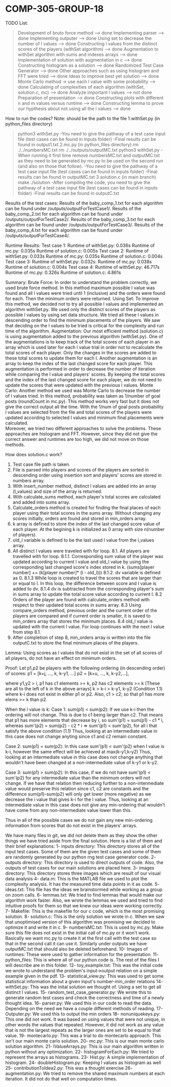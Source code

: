 # COMP-305-GROUP-18
TODO List:
  > Development of bruto force method --> done
  > Implementing parser --> done
  > Implementing outputer --> done
  > Using set to decrease the number of l values --> done
  > Constructing l values from the distinct scores of the players (withSet algorithm) --> done
  > Augmentation to withSet algorithm with sums and indexes arrays --> done
  > Implementation of solution with augmentation in c --> done
  > Constructing histogram as a solution --> done
  > Randomized Test Case Generator --> done
  > Other approaches such as using histogram and FFT were tried --> done
  > Ideas to improve best yet solution --> done
  > Monte Carlo method -> use each l value with some probability --> done
  > Calculating of complexities of each algorithm (withSet, solution.c, mc) --> done
  > Analyze important l values --> not done
  > Preparation of presentation --> done
  > Constructing plots with different n and m values versus runtime --> done
  > Constructing lemma to prove our hypthesis about not using all the l values --> done

How to run the codes?
Note: <filename> should be the path to the file
1.withSet.py (in python_files directory)
> python3 withSet.py <filename>
-You need to give the pathway of a test case input file (test cases can be found in inputs folder)
-Final results can be found in output1.txt
2.mc.py (in python_files directory)
>rm ./../numbersMC.txt
>rm ./../outputs/outputMC.txt
> python3 withSet.py <filename>
-When running it first time remove numbersMC.txt and outputMC.txt as they need to be generated by mc.py to be used on the second run (and also on those that follow).
-You need to give the pathway of a test case input file (test cases can be found in inputs folder)
-Final results can be found in outputMC.txt
3.solution.c (in main branch)
>make
>./solution <filename>
-After compiling the code, you need to give the pathway of a test case input file (test cases can be found in inputs folder)
-Final results can be found in outputC.txt

Results of the test cases:
Results of the baby_comp_1.txt for each algorithm can be found under /outputs/outputForTestCase1/.
Results of the baby_comp_2.txt for each algorithm can be found under /outputs/outputForTestCase2/.
Results of the baby_comp_3.txt for each algorithm can be found under /outputs/outputForTestCase3/.
Results of the baby_comp_4.txt for each algorithm can be found under /outputs/outputForTestCase4/.

Runtime Results:
Test case 1:
Runtime of withSet.py: 0.036s
Runtime of mc.py: 0.035s
Runtime of solution.c: 0.005s
Test case 2:
Runtime of withSet.py: 0.033s
Runtime of mc.py: 0.035s
Runtime of solution.c: 0.004s
Test case 3:
Runtime of withSet.py: 0.032s: 
Runtime of mc.py: 0.038s
Runtime of solution.c: 0.004s
Test case 4:
Runtime of withSet.py: 46.717s
Runtime of mc.py: 0.326s
Runtime of solution.c: 4.861s

Summary:
Brute Force:
In order to understand the problem correctly, we used brute force method. In this method maximum possible l value was found and all l values were tried until 1 (inclusive) and the orders were found for each.
Then the minimum orders were returned. 
Using Set:
To improve this method, we decided not to try all possible l values and implemented an algorithm withSet.py. We used only the distinct scores of the players as possible l values by using set data structure. 
We tried all these l values in descending order to find the minimum placements of the players.
We saw that deciding on the l values to be tried is critical for the complexity and run time of the algorithm. 
Augmentation:
Our most efficient method (solution.c) is using augmentation added to the previous algorithm (withSet.py). 
One of the augmentations is to keep track of the total scores of each player in an array which is used later for each l value trial in order not to recalculate the total scores of each player. Only the changes in the scores are added to these total scores to update them for each l. 
Another augmentation is an array to keep the index of the last changed score for each player. This augmentation is performed in order to decrease the number of iteration while comparing the l value and players' scores.
By keeping the total scores and the index of the last changed score for each player, we do not need to update the scores that were updated with the previous l values.
Monte Carlo:
Another method we used was Monte Carlo to decrease the number of l values tried. In this method, probability was taken as 1/number of goal posts (roundCount in mc.py). 
This method works very fast but it does not give the correct output all the time. With the 1/num of goal posts probability l values are selected from the file and 
total scores of the players were updated according to selected l values and minimum final placements were calculated.  
Moreover, we tried two different approaches to solve the problems. These approaches are histogram and FFT. However, since they did not give the correct answer and runtimes are 
too high, we did not move on those methods.

How does solution.c work?
1. Test case file path is taken.
2. File is parsed into players and scores of the players are sorted in descending order using insertion sort and players' scores are stored in numbers array.
3. With insert_number method, distinct l values are added into an array (l_values) and size of the array is returned.
4. With calculate_sums method, each player's total scores are calculated and added into sums array.
5. Calculate_orders method is created for finding the final places of each player using their total scores in the sums array. Without changing any scores initially, orders are found and stored in min_orders array.
6. k array is defined to store the index of the last changed score value of each player. At the begining k is initialized as 0 array with size n(number of players).
7. old_l variable is defined to be the last used l value from the l_values array.
8. All distinct l values were traveled with for loop.
	8.1. All players are travelled with for loop.
	8.1.1. Corresponding sum value of the player was updated according to current l value and old_l value by using the corresponding last changed score's index stored in k.
		(sums[player number] += (k[player number]* (l - old_l)))
	8.1.2. dv variable is defined as 0.
	8.1.3 While loop is created to travel the scores that are larger than or equal to l. In this loop, the difference between score and l value is added to dv.
	8.1.4 dv is subtracted from the corresponding player's sum in sums array to update the total score value according to current l.
	8.2 Orders of the player are found with calculate_orders method with respect to their updated total scores in sums array.
	8.3 Using compare_orders method, previous order and the current order of the players are compared and if current order is smaller, it is saved to min_orders array that stores the minimum places.
	8.4 old_l value is updated with the current l value. For loop continues with the next l value from step 8.1.
9. After completion of step 8, min_orders array is written into the file outputC.txt to store the final minimum places of the players.
		




Lemma:
Using scores as l values that do not exist in the set of all scores of all players, do not have an effect on minimum orders.

Proof:
Let p1,p2 be players with the following ordering (in descending order) of scores:
p1  = [k+j, ..., k, k-y1, ...]
p2 = [k+u, ..., k, k-y2,...],

where y1,y2 > i, p1 has c1 elements >= k, p2 has c2 elements >= k [These are all to the left of k in the above arrays]
k > k-i > k-y1, k-y2 (Condition 1.1)
where k-i does not exist in either p1 or p2. Also, c1 > c2; so that p1 has more elems >= k than p2.

When the l value is k:
Case 1: sum(p1) < sum(p2):
  If we use k-i then the ordering will not change. This is due to c1 being larger than c2. That means that p1 has more elements that decrease by i,
  so sum'(p1) = sum(p1) - c1 * i, whereas  sum'(p2) = sum(p2) - c2 * i => sum'(p1) < sum'(p2), for all i that satisfy the above condition (1.1)
  Thus, looking at an intermediate value in this case does not change anyting since c1 and c2 remain constant.

Case 2: sum(p1) = sum(p2):
In this case sum'(p1) < sum'(p2) when l value is k-i, however the same effect will be achieved at max(k-y1,k-y2)
Thus, looking at an intermediate value in this case does not change anything that wouldn't have been changed at a non-intermediate value of k-y1 or k-y2.

Case 3: sum(p1) > sum(p2):
In this case, if we do not have sum'(p1) < sum'(p2) for any intermediate value than the minimum orders will not change. If we have that relation then reducing further to a non-intermediate value would preserve this relation since c1, c2 are constants and the difference sum(p1)-sum(p2) will only get lower (more negative) as we decrease the i value that gives k-i for the l value.
Thus, looking at an intermediate value in this case does not give any min-ordering that wouldn't have come from any non-intermediate value lower than this.

Thus in all of the possible cases we do not gain any new min-ordering information from scores that do not exist in the players' arrays.


We have many files in git, we did not delete them as they show the other things we have tried aside from the final solution.
Here is a list of them and their brief explanations:
1- inputs directory: This directory stores all of the input test cases. Some of them are the given test cases and some of them are randomly generated by our python rng test case generator code.
2- outputs directory: This directory is used to direct outputs of code. Also, the outputs of test cases for our main solutions are placed here.
3- images directory: This directory stores three images which are result of our visual data analysis
4- data.m: This is the MATLAB file we used to plot the complexity analysis. It has the measured time data points in it as code.
5- ideas.txt: This file has the ideas we brainstormed while working as a group on zoom calls.
6- lemmas.txt: We tried to find lemmas that would make our algorithm work faster. Also, we wrote the lemmas we used and tried to find intuitive proofs for them so that we knew our ideas were working correctly.
7- Makefile: This is the makefile for our c code, which is the most promising solution.
8- solution.c: This is the only solution we wrote in c. When we saw that unoptimised version of this algorithm was promising we decided to optimize it and write it in c.
9- numbersMC.txt: This is used by mc.py. Make sure this file does not exist in the initial call of mc.py or it won't work. Basically we want mc.py to create it at the first call with the test case so that in the second call it can use it. Similarly under outputs we have outputMC.txt that should also be deleted beforehand.
10- Images of runtimes: These were used to gather information for the presentation.
11- python_files: This is where all of our python code is. The rest of the files I will describe are in this folder.
12- toy_example.txt: This was the initial code we wrote to understand the problem's input->output relation on a simple example given in the pdf.
13- statistical_view.py: This was used to get some statistical information about a given input's number-min_order relations
14- withSet.py: This was the inital solution we thought of. Using a set to get all distinct l values.
15- random_test_case_generator.py: We wrote this to generate random test cases and check the correctness and time of a newly thought idea.
16- parser.py: We used this in our code to read the data. Depending on the need we have a couple different methods of reading.
17- Outputer.py: We used this to output the min orders
18- nonuniquekeys.py: This one did not work. It was based on using values that were not unique, in other words the values that repeated. However, it did not work as any value that is not the largest repeats as the larger ones are set to be equal to that value.
19- montecarlo.py: This was a trial to do montecarlo approach. This isn't our main monte carlo solution.
20- mc.py: This is our main monte carlo solution algorithm.
21- lValueArrays.py: This is our main algorithm written in python without any optimization.
22- histogramForEach.py: We tried to represent the arrays as histograms.
23- Hist.py: A simple implementation of histogram.
24- doubleHistogram.py: Keeping l values as histogram as well
25- contributionToIdea2.py: This was a thought exercise
26- augmentation.py: We tried to remove the shared maximum numbers at each iteration. It did not do that well on computation times.